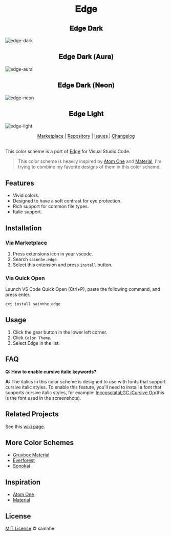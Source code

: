 <h1 align="center">
𝐄𝐝𝐠𝐞
</h1>

<h2 align="center">
𝐄𝐝𝐠𝐞 𝐃𝐚𝐫𝐤
</h2>

![edge-dark](https://user-images.githubusercontent.com/37491630/78005766-90e5f900-732b-11ea-80c9-a3906fbe8169.png)

<h2 align="center">
𝐄𝐝𝐠𝐞 𝐃𝐚𝐫𝐤 (𝐀𝐮𝐫𝐚)
</h2>

![edge-aura](https://user-images.githubusercontent.com/37491630/77987180-a85fba80-7308-11ea-9cd4-564fd17d5d71.png)

<h2 align="center">
𝐄𝐝𝐠𝐞 𝐃𝐚𝐫𝐤 (𝐍𝐞𝐨𝐧)
</h2>

![edge-neon](https://user-images.githubusercontent.com/37491630/77987185-ac8bd800-7308-11ea-88e2-434124fae30d.png)

<h2 align="center">
𝐄𝐝𝐠𝐞 𝐋𝐢𝐠𝐡𝐭
</h2>

![edge-light](https://user-images.githubusercontent.com/37491630/77987183-ab5aab00-7308-11ea-9988-2cdde13b72a8.png)

<p align="center">
  <a href="https://marketplace.visualstudio.com/items?itemName=sainnhe.edge">Marketplace</a> |
  <a href="https://github.com/sainnhe/edge-vscode">Repository</a> |
  <a href="https://github.com/sainnhe/edge-vscode/issues">Issues</a> |
  <a href="https://github.com/sainnhe/edge-vscode/blob/master/CHANGELOG.md">Changelog</a>
  <br><br>
</p>

This color scheme is a port of [Edge](https://github.com/sainnhe/edge) for Visual Studio Code. 

> This color scheme is heavily inspired by [Atom One](https://github.com/atom/atom/tree/master/packages/one-dark-syntax) and [Material](https://github.com/equinusocio/material-theme), I'm trying to combine my favorite designs of them in this color scheme.

## Features

- Vivid colors.
- Designed to have a soft contrast for eye protection.
- Rich support for common file types.
- Italic support.

## Installation

### Via Marketplace

1. Press extensions icon in your vscode.
2. Search `sainnhe.edge`.
3. Select this extension and press `install` button.

### Via Quick Open

Launch VS Code Quick Open (Ctrl+P), paste the following command, and press enter.

```
ext install sainnhe.edge
```

## Usage

1. Click the gear button in the lower left corner.
2. Click `Color Theme`.
3. Select Edge in the list.

## FAQ

**Q: How to enable cursive italic keywords?**

**A:** The italics in this color scheme is designed to use with fonts that support cursive italic styles. To enable this feature, you'll need to install a font that supports cursive italic styles, for example: [InconsolataLGC iCursive Op](https://github.com/sainnhe/icursive-nerd-font)(this is the font used in the screenshots).

## Related Projects

See this [wiki page](https://github.com/sainnhe/edge/wiki/Related-Projects).

## More Color Schemes

- [Gruvbox Material](https://github.com/sainnhe/gruvbox-material-vscode)
- [Everforest](https://github.com/sainnhe/everforest-vscode)
- [Sonokai](https://github.com/sainnhe/sonokai-vscode)

## Inspiration

- [Atom One](https://github.com/atom/atom/tree/master/packages/one-dark-syntax)
- [Material](https://github.com/equinusocio/material-theme)

## License

[MIT License](https://github.com/sainnhe/edge-vscode/blob/master/LICENSE) © sainnhe
